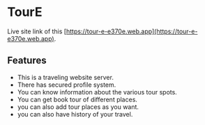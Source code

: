 # TourE

Live site link of this [https://tour-e-e370e.web.app](https://tour-e-e370e.web.app).

## Features
- This is a traveling website server.
- There has  secured profile system.
- You can know information about the various tour spots.
- You can get book tour of different places.
- you can also add tour places as you want.
- you can also have history of your travel.